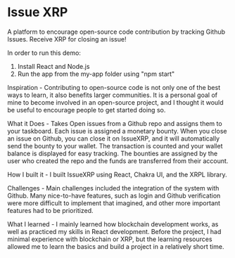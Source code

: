 # Issue XRP

A platform to encourage open-source code contribution by tracking Github Issues. Receive XRP for closing an issue!

In order to run this demo:
1. Install React and Node.js
2. Run the app from the my-app folder using "npm start"



Inspiration - 
Contributing to open-source code is not only one of the best ways to learn, it also benefits larger communities. It is a personal goal of mine to become involved in an open-source project, and I thought it would be useful to encourage people to get started doing so.

What it Does - 
Takes Open issues from a Github repo and assigns them to your taskboard. Each issue is assigned a monetary bounty. When you close an issue on Github, you can close it on IssueXRP, and it will automatically send the bounty to your wallet. The transaction is counted and your wallet balance is displayed for easy tracking. The bounties are assigned by the user who created the repo and the funds are transferred from their account.

How I built it - 
I built IssueXRP using React, Chakra UI, and the XRPL library.

Challenges - 
Main challenges included the integration of the system with Github. Many nice-to-have features, such as login and Github verification were more difficult to implement that imagined, and other more important features had to be prioritized.

What I learned - 
I mainly learned how blockchain development works, as well as practiced my skills in React development. Before the project, I had minimal experience with blockchain or XRP, but the learning resources allowed me to learn the basics and build a project in a relatively short time. 

